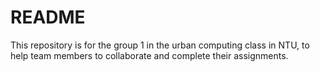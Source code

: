 # README

This repository is for the group 1 in the urban computing class in NTU, to help team members to collaborate and complete their assignments.